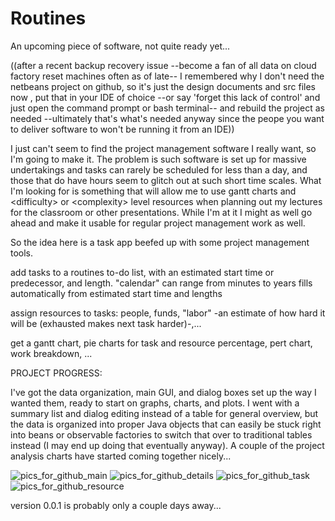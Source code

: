 # Routines
An upcoming piece of software, not quite ready yet...

((after a recent backup recovery issue --become a fan of all data on cloud factory reset machines often as of late-- I remembered why I don't need the netbeans project on github, so it's just the design documents and src files now , put that in your IDE of choice --or say 'forget this lack of control' and just open the command prompt or bash terminal-- and rebuild the project as needed --ultimately that's what's needed anyway since the peope you want to deliver software to won't be running it from an IDE))



I just can't seem to find the project management software I really want, so I'm going to make it. The problem is such software is set up for massive undertakings and tasks can rarely be scheduled for less than a day, and those that do have hours seem to glitch out at such short time scales. What I'm looking for is something that will allow me to use gantt charts and \<difficulty\> or \<complexity\> level resources when planning out my lectures for the classroom or other presentations. While I'm at it I might as well go ahead and make it usable for regular project management work as well.


So the idea here is a task app beefed up with some project management tools.

add tasks to a routines to-do list, with an estimated start time or predecessor, and length.
"calendar" can range from minutes to years fills automatically from estimated start time and lengths

assign resources to tasks: people, funds, "labor" -an estimate of how hard it will be (exhausted makes next task harder)-,...


get a gantt chart, pie charts for task and resource percentage, pert chart, work breakdown, ...


PROJECT PROGRESS:

I've got the data organization, main GUI, and dialog boxes set up the way I wanted them, ready to start on graphs, charts, and plots. I went with a summary list and dialog editing instead of a table for general overview, but the data is organized into proper Java objects that can easily be stuck right into beans or observable factories to switch that over to traditional tables instead (I may end up doing that eventually anyway). A couple of the project analysis charts have started coming together nicely...



![pics_for_github_main](https://user-images.githubusercontent.com/50467171/119027867-d40e8b80-b974-11eb-8261-bd76413efe41.jpg)
![pics_for_github_details](https://user-images.githubusercontent.com/50467171/119027892-d83aa900-b974-11eb-9570-6e98f172c916.jpg)
![pics_for_github_task](https://user-images.githubusercontent.com/50467171/119027910-dd97f380-b974-11eb-9590-7894a0f11740.jpg)
![pics_for_github_resource](https://user-images.githubusercontent.com/50467171/119027927-dffa4d80-b974-11eb-88d4-9a35cbf4a3dc.jpg)




version 0.0.1 is probably only a couple days away...

